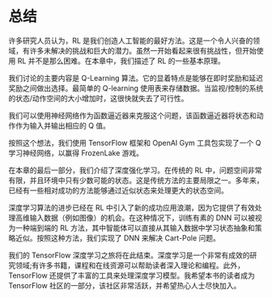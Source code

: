 # 总结

许多研究人员认为，RL 是我们创造人工智能的最好方法。这是一个令人兴奋的领域，有许多未解决的挑战和巨大的潜力。虽然一开始看起来很有挑战性，但开始使用 RL 并不是那么困难。在本章中，我们描述了 RL 的一些基本原理。

我们讨论的主要内容是 Q-Learning 算法。它的显着特点是能够在即时奖励和延迟奖励之间做出选择。最简单的 Q-learning 使用表来存储数据。当监视/控制的系统的状态/动作空间的大小增加时，这很快就失去了可行性。

我们可以使用神经网络作为函数逼近器来克服这个问题，该函数逼近器将状态和动作作为输入并输出相应的 Q 值。

按照这个想法，我们使用 TensorFlow 框架和 OpenAI Gym 工具包实现了一个 Q 学习神经网络，以赢得 FrozenLake 游戏。

在本章的最后一部分，我们介绍了深度强化学习。在传统的 RL 中，问题空间非常有限，并且环境中只有少数可能的状态。这是传统方法的主要局限之一。多年来，已经有一些相对成功的方法能够通过近似状态来处理更大的状态空间。

深度学习算法的进步已经在 RL 中引入了新的成功应用浪潮，因为它提供了有效处理高维输入数据（例如图像）的机会。在这种情况下，训练有素的 DNN 可以被视为一种端到端的 RL 方法，其中智能体可以直接从其输入数据中学习状态抽象和策略近似。按照这种方法，我们实现了 DNN 来解决 Cart-Pole 问题。

我们的 TensorFlow 深度学习之旅将在此结束。深度学习是一个非常有成效的研究领域;有许多书籍，课程和在线资源可以帮助读者深入理论和编程。此外，TensorFlow 还提供了丰富的工具来处理深度学习模型。我希望本书的读者成为 TensorFlow 社区的一部分，该社区非常活跃，并希望热心人士尽快加入。